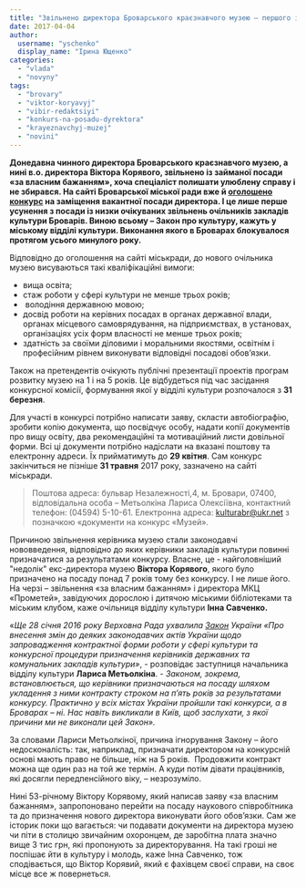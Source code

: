 ```yaml
---
title: "Звільнено директора Броварського краєзнавчого музею – першого із запланованої низки очільників закладів культури"
date: 2017-04-04
author: 
  username: "yschenko"
  display_name: "Ірина Ющенко"
categories: 
  - "vlada"
  - "novyny"
tags: 
  - "brovary"
  - "viktor-koryavyj"
  - "vibir-redaktsiyi"
  - "konkurs-na-posadu-dyrektora"
  - "krayeznavchyj-muzej"
  - "novini"
---
```


**Донедавна чинного директора Броварського краєзнавчого музею, а нині в.о. директора Віктора Корявого, звільнено із займаної посади «за власним бажанням», хоча спеціаліст полишати улюблену справу і не збирався. На сайті Броварської міської ради вже й [оголошено конкурс](http://brovary-rada.gov.ua/news/14970.html) на заміщення вакантної посади директора. І це лише перше усунення з посади із низки очікуваних звільнень очільників закладів культури Броварів. Виною всьому – Закон про культуру, кажуть у міському відділі культури. Виконання якого в Броварах блокувалося протягом усього минулого року.**

Відповідно до оголошення на сайті міськради, до нового очільника музею висуваються такі кваліфікаційні вимоги:

- вища освіта;
- стаж роботи у сфері культури не менше трьох років;
-  володіння державною мовою;
- досвід роботи на керівних посадах в органах державної влади, органах місцевого самоврядування, на підприємствах, в установах, організаціях усіх форм власності не менше трьох років;
- здатність за своїми діловими і моральними якостями, освітнім і професійним рівнем виконувати відповідні посадові обов’язки.

Також на претендентів очікують публічні презентації проектів програм розвитку музею на 1 і на 5 років. Це відбудеться під час засідання конкурсної комісії, формування якої у відділі культури розпочалося з **31 березня**.

Для участі в конкурсі потрібно написати заяву, скласти автобіографію, зробити копію документа, що посвідчує особу, надати копії документів про вищу освіту, два рекомендаційні та мотиваційний листи довільної форми. Всі ці документи потрібно надіслати на вказані поштову та електронну адреси. Їх прийматимуть до **29 квітня**. Сам конкурс закінчиться не пізніше **31 травня** 2017 року, зазначено на сайті міськради.

> Поштова адреса: бульвар Незалежності,4, м. Бровари, 07400, відповідальна особа – Метьолкіна Лариса Олексіївна, контактний телефон: (04594) 5-10-61. Електронна адреса: kulturabr@ukr.net з позначкою «документи на конкурс «Музей».

Причиною звільнення керівника музею стали законодавчі нововведення, відповідно до яких керівники закладів культури повинні призначатися за результатами конкурсу. Власне, це - найголовніший "недолік" екс-директора музею **Віктора Корявого**, якого було призначено на посаду понад 7 років тому без конкурсу. І не лише його. На черзі – звільнення «за власним бажанням» і директора МКЦ «Прометей», завідуючих дорослою і дитячою міськими бібліотеками та міським клубом, каже очільниця відділу культури **Інна Савченко.**

«_Ще 28 січня 2016 року Верховна Рада_ _ухвалила [Закон](http://zakon0.rada.gov.ua/laws/show/955-19)_ _України «Про внесення змін до деяких законодавчих актів України щодо запровадження контрактної форми роботи у сфері культури та конкурсної процедури призначення керівників державних та комунальних закладів культури»_, - розповідає заступниця начальника відділу культури **Лариса Метьолкіна**. - _Законом, зокрема, встановлюється, що керівники призначаються на посаду шляхом укладення з ними контракту строком на п’ять років за результатами конкурсу._ _Практично у всіх містах України пройшли такі конкурси, а в Броварах – ні. Нас навіть викликали в Київ, щоб заслухати, з якої причини ми не виконали цей Закон»._

За словами Лариси Метьолкіної, причина ігнорування Закону – його недосконалість: так, наприклад, призначати директором на конкурсній основі мають право не більше, ніж на 5 років.  Продовжити контракт можна ще один раз на той же термін. А куди потім дівати працівників, які досягли передпенсійного віку, – незрозуміло.

Нині 53-річному Віктору Корявому, який написав заяву «за власним бажанням», запропоновано перейти на посаду наукового співробітника та до призначення нового директора виконувати його обов’язки. Сам же історик поки що вагається: чи подавати документи на директора музею чи піти в столицю звичайним охоронцем, де заробітна плата значно вище 3 тис грн, які пропонують за директорування. На такі гроші не поспішає йти в культуру і молодь, каже Інна Савченко, тож сподівається, що Віктор Корявий, який є фахівцем своєї справи, на своє місце все ж повернеться.
